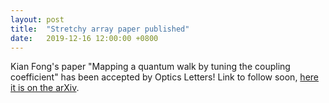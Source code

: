 ```yaml
---
layout: post
title:  "Stretchy array paper published"
date:   2019-12-16 12:00:00 +0800
---
```


Kian Fong's paper "Mapping a quantum walk by tuning the coupling coefficient" has been accepted by Optics Letters! Link to follow soon, [here it is on the arXiv](https://arxiv.org/1802.09712).
